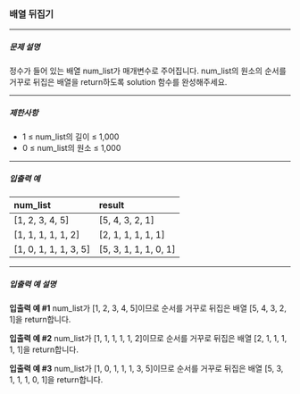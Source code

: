 ### 배열 뒤집기

---

##### 문제 설명

정수가 들어 있는 배열 num_list가 매개변수로 주어집니다. num_list의 원소의 순서를 거꾸로 뒤집은 배열을 return하도록 solution 함수를 완성해주세요.

---

##### 제한사항

- 1 ≤ num_list의 길이 ≤ 1,000
- 0 ≤ num_list의 원소 ≤ 1,000

---

##### 입출력 예

| num_list              | result                |
| :-------------------- | :-------------------- |
| [1, 2, 3, 4, 5]       | [5, 4, 3, 2, 1]       |
| [1, 1, 1, 1, 1, 2]    | [2, 1, 1, 1, 1, 1]    |
| [1, 0, 1, 1, 1, 3, 5] | [5, 3, 1, 1, 1, 0, 1] |

---

##### 입출력 예 설명

**입출력 예 #1**
num_list가 [1, 2, 3, 4, 5]이므로 순서를 거꾸로 뒤집은 배열 [5, 4, 3, 2, 1]을 return합니다.

**입출력 예 #2**
num_list가 [1, 1, 1, 1, 1, 2]이므로 순서를 거꾸로 뒤집은 배열 [2, 1, 1, 1, 1, 1]을 return합니다.

**입출력 예 #3**
num_list가 [1, 0, 1, 1, 1, 3, 5]이므로 순서를 거꾸로 뒤집은 배열 [5, 3, 1, 1, 1, 0, 1]을 return합니다.
